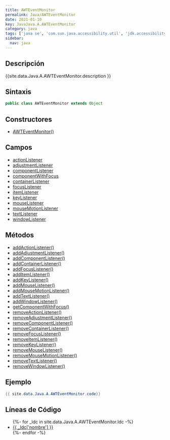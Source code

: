 ```yaml
---
title: AWTEventMonitor
permalink: Java/AWTEventMonitor
date: 2021-01-10
key: JavaJava.A.AWTEventMonitor
category: java
tags: ['java se', 'com.sun.java.accessibility.util', 'jdk.accessibility', 'clase java', 'Java 1.0']
sidebar: 
  nav: java
---
```


## Descripción
{{site.data.Java.A.AWTEventMonitor.description }}

## Sintaxis
~~~java
public class AWTEventMonitor extends Object
~~~

## Constructores
* [AWTEventMonitor()](/Java/AWTEventMonitor/AWTEventMonitor/)

## Campos
* [actionListener](/Java/AWTEventMonitor/actionListener)
* [adjustmentListener](/Java/AWTEventMonitor/adjustmentListener)
* [componentListener](/Java/AWTEventMonitor/componentListener)
* [componentWithFocus](/Java/AWTEventMonitor/componentWithFocus)
* [containerListener](/Java/AWTEventMonitor/containerListener)
* [focusListener](/Java/AWTEventMonitor/focusListener)
* [itemListener](/Java/AWTEventMonitor/itemListener)
* [keyListener](/Java/AWTEventMonitor/keyListener)
* [mouseListener](/Java/AWTEventMonitor/mouseListener)
* [mouseMotionListener](/Java/AWTEventMonitor/mouseMotionListener)
* [textListener](/Java/AWTEventMonitor/textListener)
* [windowListener](/Java/AWTEventMonitor/windowListener)

## Métodos
* [addActionListener()](/Java/AWTEventMonitor/addActionListener)
* [addAdjustmentListener()](/Java/AWTEventMonitor/addAdjustmentListener)
* [addComponentListener()](/Java/AWTEventMonitor/addComponentListener)
* [addContainerListener()](/Java/AWTEventMonitor/addContainerListener)
* [addFocusListener()](/Java/AWTEventMonitor/addFocusListener)
* [addItemListener()](/Java/AWTEventMonitor/addItemListener)
* [addKeyListener()](/Java/AWTEventMonitor/addKeyListener)
* [addMouseListener()](/Java/AWTEventMonitor/addMouseListener)
* [addMouseMotionListener()](/Java/AWTEventMonitor/addMouseMotionListener)
* [addTextListener()](/Java/AWTEventMonitor/addTextListener)
* [addWindowListener()](/Java/AWTEventMonitor/addWindowListener)
* [getComponentWithFocus()](/Java/AWTEventMonitor/getComponentWithFocus)
* [removeActionListener()](/Java/AWTEventMonitor/removeActionListener)
* [removeAdjustmentListener()](/Java/AWTEventMonitor/removeAdjustmentListener)
* [removeComponentListener()](/Java/AWTEventMonitor/removeComponentListener)
* [removeContainerListener()](/Java/AWTEventMonitor/removeContainerListener)
* [removeFocusListener()](/Java/AWTEventMonitor/removeFocusListener)
* [removeItemListener()](/Java/AWTEventMonitor/removeItemListener)
* [removeKeyListener()](/Java/AWTEventMonitor/removeKeyListener)
* [removeMouseListener()](/Java/AWTEventMonitor/removeMouseListener)
* [removeMouseMotionListener()](/Java/AWTEventMonitor/removeMouseMotionListener)
* [removeTextListener()](/Java/AWTEventMonitor/removeTextListener)
* [removeWindowListener()](/Java/AWTEventMonitor/removeWindowListener)

## Ejemplo
~~~java
{{ site.data.Java.A.AWTEventMonitor.code}}
~~~

## Líneas de Código
<ul>
{%- for _ldc in site.data.Java.A.AWTEventMonitor.ldc -%}
   <li>
       <a href="{{_ldc['url'] }}">{{ _ldc['nombre'] }}</a>
   </li>
{%- endfor -%}
</ul>
